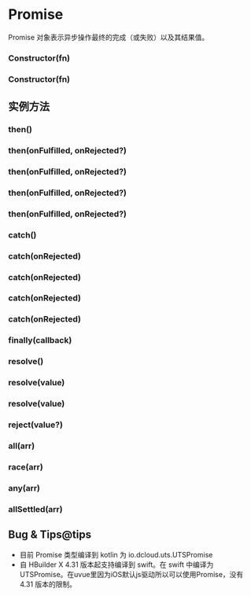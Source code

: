# Promise

Promise 对象表示异步操作最终的完成（或失败）以及其结果值。

### Constructor(fn)

<!-- UTSJSON.Promise.Constructor.description -->

<!-- UTSJSON.Promise.Constructor.param -->

<!-- UTSJSON.Promise.Constructor.returnValue -->

<!-- UTSJSON.Promise.Constructor.test -->

<!-- UTSJSON.Promise.Constructor.compatibility -->

### Constructor(fn)

<!-- UTSJSON.Promise.Constructor_1.description -->

<!-- UTSJSON.Promise.Constructor_1.param -->

<!-- UTSJSON.Promise.Constructor_1.returnValue -->

<!-- UTSJSON.Promise.Constructor_1.test -->

<!-- UTSJSON.Promise.Constructor_1.compatibility -->

## 实例方法


### then()

<!-- UTSJSON.Promise.then.description -->

<!-- UTSJSON.Promise.then.param -->

<!-- UTSJSON.Promise.then.returnValue -->

<!-- UTSJSON.Promise.then.test -->

<!-- UTSJSON.Promise.then.compatibility -->

### then(onFulfilled, onRejected?)

<!-- UTSJSON.Promise.then_1.description -->

<!-- UTSJSON.Promise.then_1.param -->

<!-- UTSJSON.Promise.then_1.returnValue -->

<!-- UTSJSON.Promise.then_1.test -->

<!-- UTSJSON.Promise.then_1.compatibility -->

### then(onFulfilled, onRejected?)

<!-- UTSJSON.Promise.then_2.description -->

<!-- UTSJSON.Promise.then_2.param -->

<!-- UTSJSON.Promise.then_2.returnValue -->

<!-- UTSJSON.Promise.then_2.test -->

<!-- UTSJSON.Promise.then_2.compatibility -->

### then(onFulfilled, onRejected?)

<!-- UTSJSON.Promise.then_3.description -->

<!-- UTSJSON.Promise.then_3.param -->

<!-- UTSJSON.Promise.then_3.returnValue -->

<!-- UTSJSON.Promise.then_3.test -->

<!-- UTSJSON.Promise.then_3.compatibility -->

### then(onFulfilled, onRejected?)

<!-- UTSJSON.Promise.then_4.description -->

<!-- UTSJSON.Promise.then_4.param -->

<!-- UTSJSON.Promise.then_4.returnValue -->

<!-- UTSJSON.Promise.then_4.test -->

<!-- UTSJSON.Promise.then_4.compatibility -->

### catch()

<!-- UTSJSON.Promise.catch.description -->

<!-- UTSJSON.Promise.catch.param -->

<!-- UTSJSON.Promise.catch.returnValue -->

<!-- UTSJSON.Promise.catch.test -->

<!-- UTSJSON.Promise.catch.compatibility -->

### catch(onRejected)

<!-- UTSJSON.Promise.catch_1.description -->

<!-- UTSJSON.Promise.catch_1.param -->

<!-- UTSJSON.Promise.catch_1.returnValue -->

<!-- UTSJSON.Promise.catch_1.test -->

<!-- UTSJSON.Promise.catch_1.compatibility -->

### catch(onRejected)

<!-- UTSJSON.Promise.catch_2.description -->

<!-- UTSJSON.Promise.catch_2.param -->

<!-- UTSJSON.Promise.catch_2.returnValue -->

<!-- UTSJSON.Promise.catch_2.test -->

<!-- UTSJSON.Promise.catch_2.compatibility -->

### catch(onRejected)

<!-- UTSJSON.Promise.catch_3.description -->

<!-- UTSJSON.Promise.catch_3.param -->

<!-- UTSJSON.Promise.catch_3.returnValue -->

<!-- UTSJSON.Promise.catch_3.test -->

<!-- UTSJSON.Promise.catch_3.compatibility -->

### catch(onRejected)

<!-- UTSJSON.Promise.catch_4.description -->

<!-- UTSJSON.Promise.catch_4.param -->

<!-- UTSJSON.Promise.catch_4.returnValue -->

<!-- UTSJSON.Promise.catch_4.test -->

<!-- UTSJSON.Promise.catch_4.compatibility -->

### finally(callback)

<!-- UTSJSON.Promise.finally.description -->

<!-- UTSJSON.Promise.finally.param -->

<!-- UTSJSON.Promise.finally.returnValue -->

<!-- UTSJSON.Promise.finally.test -->

<!-- UTSJSON.Promise.finally.compatibility -->

### resolve()

<!-- UTSJSON.Promise.resolve.description -->

<!-- UTSJSON.Promise.resolve.param -->

<!-- UTSJSON.Promise.resolve.returnValue -->

<!-- UTSJSON.Promise.resolve.test -->

<!-- UTSJSON.Promise.resolve.compatibility -->

### resolve(value)

<!-- UTSJSON.Promise.resolve_1.description -->

<!-- UTSJSON.Promise.resolve_1.param -->

<!-- UTSJSON.Promise.resolve_1.returnValue -->

<!-- UTSJSON.Promise.resolve_1.test -->

<!-- UTSJSON.Promise.resolve_1.compatibility -->

### resolve(value)

<!-- UTSJSON.Promise.resolve_2.description -->

<!-- UTSJSON.Promise.resolve_2.param -->

<!-- UTSJSON.Promise.resolve_2.returnValue -->

<!-- UTSJSON.Promise.resolve_2.test -->

<!-- UTSJSON.Promise.resolve_2.compatibility -->

### reject(value?)

<!-- UTSJSON.Promise.reject.description -->

<!-- UTSJSON.Promise.reject.param -->

<!-- UTSJSON.Promise.reject.returnValue -->

<!-- UTSJSON.Promise.reject.test -->

<!-- UTSJSON.Promise.reject.compatibility -->

### all(arr)

<!-- UTSJSON.Promise.all.description -->

<!-- UTSJSON.Promise.all.param -->

<!-- UTSJSON.Promise.all.returnValue -->

<!-- UTSJSON.Promise.all.test -->

<!-- UTSJSON.Promise.all.compatibility -->

### race(arr)

<!-- UTSJSON.Promise.race.description -->

<!-- UTSJSON.Promise.race.param -->

<!-- UTSJSON.Promise.race.returnValue -->

<!-- UTSJSON.Promise.race.test -->

<!-- UTSJSON.Promise.race.compatibility -->

### any(arr)

<!-- UTSJSON.Promise.any.description -->

<!-- UTSJSON.Promise.any.param -->

<!-- UTSJSON.Promise.any.returnValue -->

<!-- UTSJSON.Promise.any.test -->

<!-- UTSJSON.Promise.any.compatibility -->

### allSettled(arr)

<!-- UTSJSON.Promise.allSettled.description -->

<!-- UTSJSON.Promise.allSettled.param -->

<!-- UTSJSON.Promise.allSettled.returnValue -->

<!-- UTSJSON.Promise.allSettled.test -->

<!-- UTSJSON.Promise.allSettled.compatibility -->

<!-- UTSJSON.Promise.tutorial -->

## Bug & Tips@tips

* 目前 Promise 类型编译到 kotlin 为 io.dcloud.uts.UTSPromise
* 自 HBuilder X 4.31 版本起支持编译到 swift。在 swift 中编译为 UTSPromise。在uvue里因为iOS默认js驱动所以可以使用Promise，没有 4.31 版本的限制。
